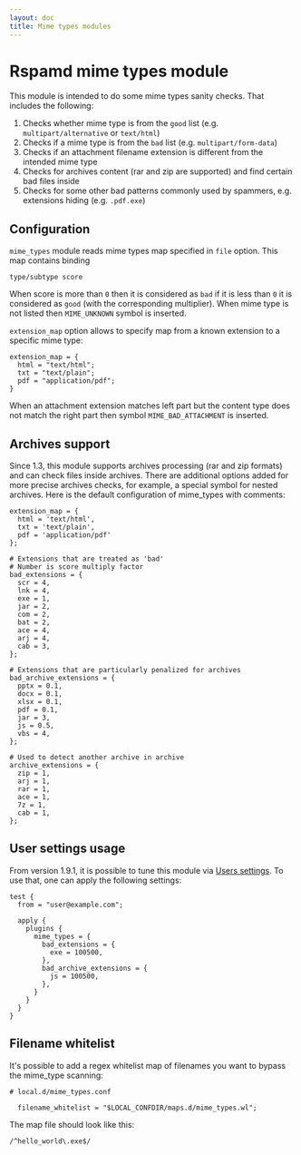 ```yaml
---
layout: doc
title: Mime types modules
---
```


# Rspamd mime types module

This module is intended to do some mime types sanity checks. That includes the following:

1. Checks whether mime type is from the `good` list (e.g. `multipart/alternative` or `text/html`)
2. Checks if a mime type is from the `bad` list (e.g. `multipart/form-data`)
3. Checks if an attachment filename extension is different from the intended mime type
4. Checks for archives content (rar and zip are supported) and find certain bad files inside
5. Checks for some other bad patterns commonly used by spammers, e.g. extensions hiding (e.g. `.pdf.exe`)

## Configuration

`mime_types` module reads mime types map specified in `file` option. This map contains binding

```
type/subtype score
```

When score is more than `0` then it is considered as `bad` if it is less than `0` it is considered as `good` (with the corresponding multiplier).
When mime type is not listed then `MIME_UNKNOWN` symbol is inserted.

`extension_map` option allows to specify map from a known extension to a specific mime type:

~~~hcl
extension_map = {
  html = "text/html";
  txt = "text/plain";
  pdf = "application/pdf";
}
~~~

When an attachment extension matches left part but the content type does not match the right part then symbol `MIME_BAD_ATTACHMENT` is inserted.

## Archives support

Since 1.3, this module supports archives processing (rar and zip formats) and can check files inside archives. There are additional options added for more precise archives checks, for example, a special symbol for nested archives. Here is the default configuration of mime_types with comments:

~~~hcl
extension_map = {
  html = 'text/html',
  txt = 'text/plain',
  pdf = 'application/pdf'
};

# Extensions that are treated as 'bad'
# Number is score multiply factor
bad_extensions = {
  scr = 4,
  lnk = 4,
  exe = 1,
  jar = 2,
  com = 2,
  bat = 2,
  ace = 4,
  arj = 4,
  cab = 3,
};

# Extensions that are particularly penalized for archives
bad_archive_extensions = {
  pptx = 0.1,
  docx = 0.1,
  xlsx = 0.1,
  pdf = 0.1,
  jar = 3,
  js = 0.5,
  vbs = 4,
};

# Used to detect another archive in archive
archive_extensions = {
  zip = 1,
  arj = 1,
  rar = 1,
  ace = 1,
  7z = 1,
  cab = 1,
};
~~~

## User settings usage

From version 1.9.1, it is possible to tune this module via [Users settings](https://rspamd.com/doc/configuration/settings.html). To use that, one can apply the following settings:

~~~hcl
test {
  from = "user@example.com";

  apply {
    plugins {
      mime_types = {
        bad_extensions = {
          exe = 100500,
        },
        bad_archive_extensions = {
          js = 100500,
        },
      }
    }
  }
}
~~~

## Filename whitelist

It's possible to add a regex whitelist map of filenames you want to bypass the mime_type scanning:

~~~hcl
# local.d/mime_types.conf

  filename_whitelist = "$LOCAL_CONFDIR/maps.d/mime_types.wl";
~~~

The map file should look like this:

~~~
/^hello_world\.exe$/
~~~
